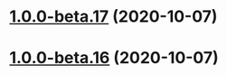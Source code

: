 # [1.0.0-beta.17](https://github.com/4Catalyzer/karma-jest/compare/v1.0.0-beta.16...v1.0.0-beta.17) (2020-10-07)

# [1.0.0-beta.16](https://github.com/4Catalyzer/karma-jest/compare/v1.0.0-beta.15...v1.0.0-beta.16) (2020-10-07)
